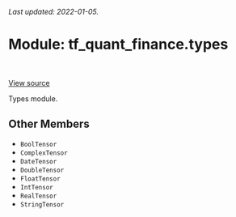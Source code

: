 <!--
This file is generated by a tool. Do not edit directly.
For open-source contributions the docs will be updated automatically.
-->

*Last updated: 2022-01-05.*

<div itemscope itemtype="http://developers.google.com/ReferenceObject">
<meta itemprop="name" content="tf_quant_finance.types" />
<meta itemprop="path" content="Stable" />
<meta itemprop="property" content="BoolTensor"/>
<meta itemprop="property" content="ComplexTensor"/>
<meta itemprop="property" content="DateTensor"/>
<meta itemprop="property" content="DoubleTensor"/>
<meta itemprop="property" content="FloatTensor"/>
<meta itemprop="property" content="IntTensor"/>
<meta itemprop="property" content="RealTensor"/>
<meta itemprop="property" content="StringTensor"/>
</div>

# Module: tf_quant_finance.types

<!-- Insert buttons and diff -->

<table class="tfo-notebook-buttons tfo-api" align="left">
</table>

<a target="_blank" href="https://github.com/google/tf-quant-finance/blob/master/tf_quant_finance/types/__init__.py">View source</a>



Types module.



## Other Members

* `BoolTensor` <a id="BoolTensor"></a>
* `ComplexTensor` <a id="ComplexTensor"></a>
* `DateTensor` <a id="DateTensor"></a>
* `DoubleTensor` <a id="DoubleTensor"></a>
* `FloatTensor` <a id="FloatTensor"></a>
* `IntTensor` <a id="IntTensor"></a>
* `RealTensor` <a id="RealTensor"></a>
* `StringTensor` <a id="StringTensor"></a>
